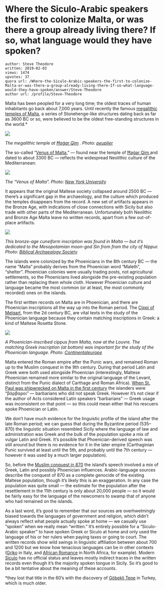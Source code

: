 # Where the Siculo-Arabic speakers the first to colonize Malta, or was there a group already living there? If so, what language would they have spoken?

	author: Steve Theodore
	written: 2019-02-03
	views: 1474
	upvotes: 37
	quora url: /Where-the-Siculo-Arabic-speakers-the-first-to-colonize-Malta-or-was-there-a-group-already-living-there-If-so-what-language-would-they-have-spoken/answer/Steve-Theodore
	author url: /profile/Steve-Theodore


Malta has been peopled for a very long time; the oldest traces of human inhabitants go back about 7,000 years. Until recently the famous [megalithic temples of Malta](https://whc.unesco.org/en/list/132), a series of Stonehenge-like structures dating back as far as 3600 BC or so, were believed to be the oldest free-standing structures in the world.*

![](https://qph.fs.quoracdn.net/main-qimg-caf9677b829682e0f6749f1d377bc303)

_The megalithic temple at_ _[Ħaġar Qim](https://en.wikipedia.org/wiki/%C4%A6a%C4%A1ar_Qim)_ _. Photo:_ _[peuplier](https://www.flickr.com/photos/peuplier/)_ 

The so-called “[Venus of Malta](http://jauntingjen.com/7-strange-artifacts-from-malta/),” — found near the temple of [Ħaġar Qim ](https://en.wikipedia.org/wiki/%C4%A6a%C4%A1ar_Qim)and dated to about 3300 BC — reflects the widespread Neolithic culture of the Mediterranean:

![](https://qph.fs.quoracdn.net/main-qimg-6baa6c5737732da2fbd55d785af67734)

_The “Venus of Malta”. Photo:_ _[New York University](http://isaw.nyu.edu/exhibitions/malta/highlights/venus-of-malta/view)_ 

It appears that the original Maltese society collapsed around 2500 BC — there’s a significant gap in the archaeology, and the culture which produced the temples disappears from the record. A new set of artifacts appears in the Bronze Age, with indications of close connections with Sicily but also trade with other parts of the Mediterranean. Unfortunately both Neolithic and Bronze Age Malta leave no written records, apart from a few out-of-place artifacts.

![](https://qph.fs.quoracdn.net/main-qimg-622d3d95c7c9765f8288e26d7db8a4fc)

_This bronze-age cuneiform inscription was found in Malta — but it’s dedicated to the Mesopotamian moon-god Sin from from the city of Nippur. Photo:_ _[Biblical Archaeology Society](https://www.biblicalarchaeology.org/daily/biblical-artifacts/inscriptions/rare-cuneiform-inscription-found-in-malta/)_ 

The islands were colonized by the Phoenicians in the 8th century BC — the name “Malta” probably derives from the Phoenician word “Maleth”, “shelter”. Phoenician colonies were usually trading posts, not agricultural settlements, so the Phoenicians lived alongside the pre-existing population rather than replacing them whole cloth. However Phoenician culture and language became the most common (or at least, the most commonly recorded) ones on the islands.

The first written records on Malta are in Phoenician, and there are Phoenician inscriptions all the way up into the Roman period. The [Cippi of Melqart](https://en.wikipedia.org/wiki/Cippi_of_Melqart), from the 2d century BC, are vital texts in the study of the Phoenician language because they contain matching inscriptions in Greek: a kind of Maltese Rosetta Stone.

![](https://qph.fs.quoracdn.net/main-qimg-b3b527d82e5c6a779ee5763b33eae838)

_A Phoenician-inscribed_ cippus _from Malta, now at the Louvre. The matching Greek inscription (at bottom) was important for the study of the Phoenician language. Photo:_ _[Continentaleurope](https://en.wikipedia.org/wiki/User:Continentaleurope)_ 

Malta entered the Roman empire after the Punic wars, and remained Roman up to the Muslim conquest in the 9th century. During that period Latin and Greek were both used alongside Phoenician (interestingly, Maltese Phoenician remained more similar to the original language of the Levant, distinct from the Punic dialect of Carthage and Roman Africa). [When St. Paul was shipwrecked on Malta in the first century](https://biblehub.com/interlinear/acts/28.htm) the islanders were “βάρβαροι” — barbarians who did not speak Greek. However it’s not clear if the author of Acts considered Latin speakers “barbarians” — Greek usage was inconsistent on that point — so this could mean either that his rescuers spoke Phoenician or Latin.

We don’t have much evidence for the linguistic profile of the island after the late Roman period; we can guess that during the Byzantine period (535–870) the linguistic situation resembled Sicily where the language of law and administration was Greek and the bulk of the population spoke a mix of vulgar Latin and Greek. It’s possible that Phoenician-derived speech was still around but there is no evidence for it in the later empire (Carthaginian Punic survived at least until the 5th, and probably until the 7th century — however it was used by a much larger population).

So, before the [Muslim conquest in 870](https://en.wikipedia.org/wiki/Siege_of_Melite_(870)) the island’s speech involved a mix of Greek, Latin and possibly Phoenician influences. Arabic-language sources describe the conquest of 870 as a complete genocide of the existing Maltese population, though it’s likely this is an exaggeration. In any case the population was quite small — the estimate for the population after the resettlement in the 11th century is only about 20,000 people — so it would be fairly easy for the language of the newcomers to swamp that of anyone who had remained on the islands.

As a last word, it’s good to remember that our sources are overhwelmingly biased towards the languages of government and religion, which didn’t always reflect what people actually spoke at home — we casually use “spoken” when we really mean “written.” It’s entirely possible for a “Siculo-Arabic speaker” to have spoken Greek or Siculo at home and only used the language of his or her rulers when paying taxes or going to court. The written records show wild swings in linguistic affiliation between about 700 and 1200 but we know how tenacious languages can be in other contexts ([Griko](https://en.wikipedia.org/wiki/Griko_dialect) in Italy, and [African Romance](https://en.wikipedia.org/wiki/African_Romance) in North Africa, for example). Modern [Siculo](https://en.wikipedia.org/wiki/Sicilian_language) has no official status and leaves mostly indirect traces in the written records even though it’s the majority spoken tongue in Sicily. So it’s good to be a bit tentative about the meaning of these accounts.



*they lost that title in the 60’s with the discovery of [Göbekli Tepe](https://en.wikipedia.org/wiki/G%C3%B6bekli_Tepe) in Turkey, which is much older.

